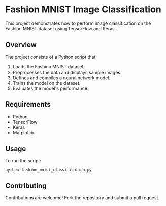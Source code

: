<!DOCTYPE html>
<html lang="en">
<head>
    <meta charset="UTF-8">
    <meta name="viewport" content="width=device-width, initial-scale=1.0">
    <title>Fashion MNIST Image Classification</title>
</head>
<body>
    <h1>Fashion MNIST Image Classification</h1>
    <p>This project demonstrates how to perform image classification on the Fashion MNIST dataset using TensorFlow and Keras.</p>
    <h2>Overview</h2>
    <p>The project consists of a Python script that:</p>
    <ol>
        <li>Loads the Fashion MNIST dataset.</li>
        <li>Preprocesses the data and displays sample images.</li>
        <li>Defines and compiles a neural network model.</li>
        <li>Trains the model on the dataset.</li>
        <li>Evaluates the model's performance.</li>
    </ol>
    <h2>Requirements</h2>
    <ul>
        <li>Python</li>
        <li>TensorFlow</li>
        <li>Keras</li>
        <li>Matplotlib</li>
    </ul>
    <h2>Usage</h2>
    <p>To run the script:</p>
    <pre><code>python fashion_mnist_classification.py</code></pre>
    <h2>Contributing</h2>
    <p>Contributions are welcome! Fork the repository and submit a pull request.</p>
    
</body>
</html>
